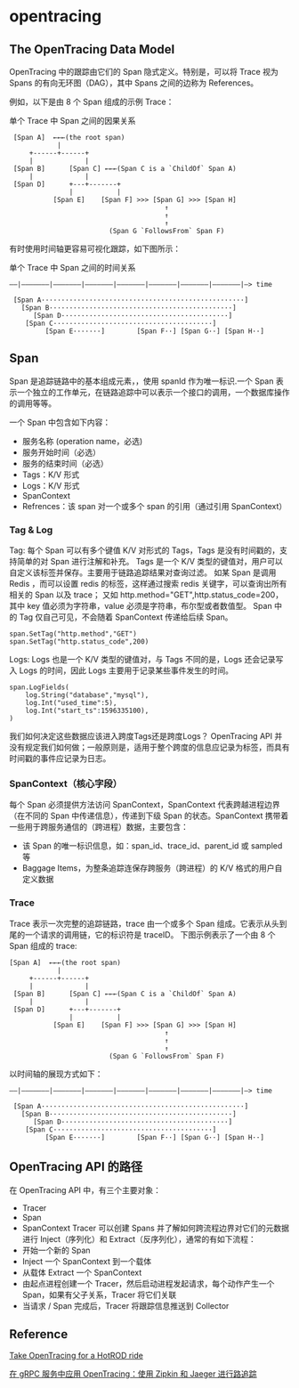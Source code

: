 # opentracing

## The OpenTracing Data Model
OpenTracing 中的跟踪由它们的 Span 隐式定义。特别是，可以将 Trace 视为 Spans 的有向无环图（DAG），其中 Spans 之间的边称为 References。

例如，以下是由 8 个 Span 组成的示例 Trace：

单个 Trace 中 Span 之间的因果关系
```shell
 [Span A]  ←←←(the root span)
            |
     +------+------+
     |             |
 [Span B]      [Span C] ←←←(Span C is a `ChildOf` Span A)
     |             |
 [Span D]      +---+-------+
               |           |
           [Span E]    [Span F] >>> [Span G] >>> [Span H]
                                       ↑
                                       ↑
                                       ↑
                         (Span G `FollowsFrom` Span F)
```

有时使用时间轴更容易可视化跟踪，如下图所示：

单个 Trace 中 Span 之间的时间关系

```shell
––|–––––––|–––––––|–––––––|–––––––|–––––––|–––––––|–––––––|–> time

 [Span A···················································]
   [Span B··············································]
      [Span D··········································]
    [Span C········································]
         [Span E·······]        [Span F··] [Span G··] [Span H··]
```

## Span
Span 是追踪链路中的基本组成元素，，使用 spanId 作为唯一标识.一个 Span 表示一个独立的工作单元，在链路追踪中可以表示一个接口的调用，一个数据库操作的调用等等。

一个 Span 中包含如下内容：
- 服务名称 (operation name，必选)
- 服务开始时间（必选）
- 服务的结束时间（必选）
- Tags：K/V 形式
- Logs：K/V 形式
- SpanContext
- Refrences：该 span 对一个或多个 span 的引用（通过引用 SpanContext）

### Tag & Log
Tag: 每个 Span 可以有多个键值 K/V 对形式的 Tags，Tags 是没有时间戳的，支持简单的对 Span 进行注解和补充。
Tags 是一个 K/V 类型的键值对，用户可以自定义该标签并保存。主要用于链路追踪结果对查询过滤。
如某 Span 是调用 Redis ，而可以设置 redis 的标签，这样通过搜索 redis 关键字，可以查询出所有相关的 Span 以及 trace；
又如 http.method="GET",http.status_code=200，其中 key 值必须为字符串，value 必须是字符串，布尔型或者数值型。
Span 中的 Tag 仅自己可见，不会随着 SpanContext 传递给后续 Span。

```shell
span.SetTag("http.method","GET")
span.SetTag("http.status_code",200)
```

Logs: Logs 也是一个 K/V 类型的键值对，与 Tags 不同的是，Logs 还会记录写入 Logs 的时间，因此 Logs 主要用于记录某些事件发生的时间。
```shell
span.LogFields(
	log.String("database","mysql"),
	log.Int("used_time":5),
	log.Int("start_ts":1596335100),
)
```

我们如何决定这些数据应该进入跨度Tags还是跨度Logs？ 
OpenTracing API 并没有规定我们如何做；一般原则是，适用于整个跨度的信息应记录为标签，而具有时间戳的事件应记录为日志。

### SpanContext（核心字段）
每个 Span 必须提供方法访问 SpanContext，SpanContext 代表跨越进程边界（在不同的 Span 中传递信息），传递到下级 Span 的状态。SpanContext 携带着一些用于跨服务通信的（跨进程）数据，主要包含：

- 该 Span 的唯一标识信息，如：span_id、trace_id、parent_id 或 sampled 等
- Baggage Items，为整条追踪连保存跨服务（跨进程）的 K/V 格式的用户自定义数据

### Trace
Trace 表示一次完整的追踪链路，trace 由一个或多个 Span 组成。它表示从头到尾的一个请求的调用链，它的标识符是 traceID。 下图示例表示了一个由 8 个 Span 组成的 trace:
```shell
[Span A]  ←←←(the root span)
            |
     +------+------+
     |             |
 [Span B]      [Span C] ←←←(Span C is a `ChildOf` Span A)
     |             |
 [Span D]      +---+-------+
               |           |
           [Span E]    [Span F] >>> [Span G] >>> [Span H]
                                       ↑
                                       ↑
                                       ↑
                         (Span G `FollowsFrom` Span F)
```

以时间轴的展现方式如下：
```shell
––|–––––––|–––––––|–––––––|–––––––|–––––––|–––––––|–––––––|–> time

 [Span A···················································]
   [Span B··············································]
      [Span D··········································]
    [Span C········································]
         [Span E·······]        [Span F··] [Span G··] [Span H··]
```

## OpenTracing API 的路径
在 OpenTracing API 中，有三个主要对象：

- Tracer
- Span
- SpanContext Tracer 可以创建 Spans 并了解如何跨流程边界对它们的元数据进行 Inject（序列化）和 Extract（反序列化），通常的有如下流程：
- 开始一个新的 Span
- Inject 一个 SpanContext 到一个载体
- 从载体 Extract 一个 SpanContext
- 由起点进程创建一个 Tracer，然后启动进程发起请求，每个动作产生一个 Span，如果有父子关系，Tracer 将它们关联
- 当请求 / Span 完成后，Tracer 将跟踪信息推送到 Collector

## 

## Reference
[Take OpenTracing for a HotROD ride](https://medium.com/opentracing/take-opentracing-for-a-hotrod-ride-f6e3141f7941)

[在 gRPC 服务中应用 OpenTracing：使用 Zipkin 和 Jaeger 进行路追踪](https://pandaychen.github.io/2020/06/01/GOLANG-TRACING-WITH-ZIPKIN/)












